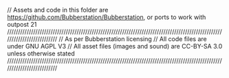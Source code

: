 // Assets and code in this folder are https://github.com/Bubberstation/Bubberstation, or ports to work with outpost 21
//////////////////////////////////////////////////////////////////////////////////////////////////////////////////////////
// As per Bubberstation licensing
// All code files are under GNU AGPL V3
// All asset files (images and sound) are CC-BY-SA 3.0 unless otherwise stated
//////////////////////////////////////////////////////////////////////////////////////////////////////////////////////////
